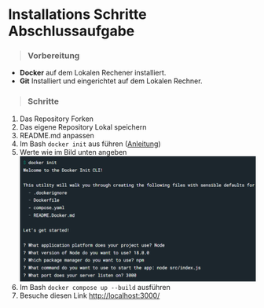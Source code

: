 # Installations Schritte Abschlussaufgabe

>### Vorbereitung

- **Docker** auf dem Lokalen Rechener installiert.
- **Git** Installiert und eingerichtet auf dem Lokalen Rechner.

>### Schritte

1. Das Repository Forken
2. Das eigene Repository Lokal speichern
3. README.md anpassen
4. Im Bash `docker init` aus führen ([Anleitung](https://docs.docker.com/guides/nodejs/containerize/))
5. Werte wie im Bild unten angeben
![werte](./angaben.png)
6. Im Bash `docker compose up --build` ausführen
7. Besuche diesen Link [http://localhost:3000/](http://localhost:3000/)
